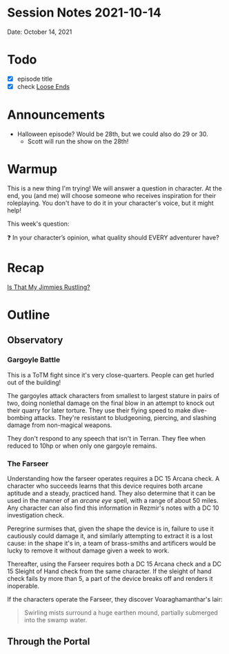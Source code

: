 # Session Notes 2021-10-14

Date: October 14, 2021

# Todo

- [x]  episode title
- [x]  check [Loose Ends](../%F0%9F%A7%B0%20Toolbox/%F0%9F%A7%B5%20Loose%20Ends.md)

# Announcements

- Halloween episode? Would be 28th, but we could also do 29 or 30.
    - Scott will run the show on the 28th!

# Warmup

This is a new thing I'm trying! We will answer a question in character. At the end, you (and me) will choose someone who receives inspiration for their roleplaying. You don't have to do it in your character's voice, but it might help!

This week's question:

<aside>
❓ In your character’s opinion, what quality should EVERY adventurer have?

</aside>

# Recap

[Is That My Jimmies Rustling?](../Adventure%20Log/%F0%9F%95%8A%EF%B8%8F%20Is%20That%20My%20Jimmies%20Rustling.md) 

# Outline

## Observatory

### Gargoyle Battle

This is a ToTM fight since it's very close-quarters. People can get hurled out of the building!

The gargoyles attack characters from smallest to largest stature in pairs of two, doing nonlethal damage on the final blow in an attempt to knock out their quarry for later torture. They use their flying speed to make dive-bombing attacks. They're resistant to bludgeoning, piercing, and slashing damage from non-magical weapons.

They don't respond to any speech that isn't in Terran. They flee when reduced to 10hp or when only one gargoyle remains.

### The Farseer

Understanding how the farseer operates requires a DC 15 Arcana check. A character who succeeds learns that this device requires both arcane aptitude and a steady, practiced hand. They also determine that it can be used in the manner of an *arcane eye* spell, with a range of about 50 miles. Any character can also find this information in Rezmir's notes with a DC 10 investigation check.

Peregrine surmises that, given the shape the device is in, failure to use it cautiously could damage it, and similarly attempting to extract it is a lost cause: in the shape it's in, a team of brass-smiths and artificers would be lucky to remove it without damage given a week to work.

Thereafter, using the Farseer requires both a DC 15 Arcana check and a DC 15 Sleight of Hand check from the same character. If the sleight of hand check fails by more than 5, a part of the device breaks off and renders it inoperable.

If the characters operate the Farseer, they discover Voaraghamanthar's lair:

> Swirling mists surround a huge earthen mound, partially submerged into the swamp water.
> 

## Through the Portal